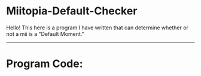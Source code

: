 # Miitopia-Default-Checker
Hello! This here is a program I have written that can determine whether or not a mii is a "Default Moment."  
_________________________________________
# Program Code:

